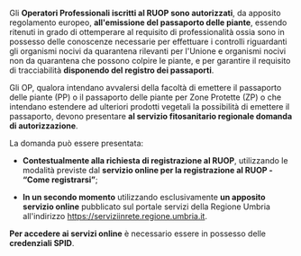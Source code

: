 Gli **Operatori Professionali iscritti al RUOP sono autorizzati**, da apposito regolamento europeo, **all'emissione del passaporto delle piante**, essendo ritenuti in grado di ottemperare al requisito di professionalità ossia sono in possesso delle conoscenze necessarie per effettuare i controlli riguardanti gli organismi nocivi da quarantena rilevanti per l'Unione e organismi nocivi non da quarantena che possono colpire le piante, e per garantire il requisito di tracciabilità **disponendo del registro dei passaporti**.

Gli OP, qualora intendano avvalersi della facoltà di emettere il passaporto delle piante (PP) o il passaporto delle piante per Zone Protette (ZP) o che intendano estendere ad ulteriori prodotti vegetali la possibilità di emettere il passaporto, devono presentare **al servizio fitosanitario regionale domanda di autorizzazione**.

La domanda può essere presentata:

-	**Contestualmente alla richiesta di registrazione al RUOP**, utilizzando le modalità previste dal **servizio online per la registrazione al RUOP - “Come registrarsi”**;

-	**In un secondo momento** utilizzando esclusivamente **un apposito servizio online** pubblicato sul portale servizi della Regione Umbria all'indirizzo https://serviziinrete.regione.umbria.it.

**Per accedere ai servizi online** è necessario essere in possesso delle **credenziali SPID**.
